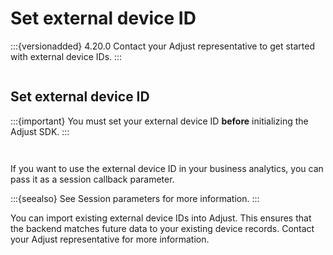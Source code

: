 # Set external device ID

:::{versionadded} 4.20.0
Contact your Adjust representative to get started with external device IDs.
:::

```{include} /fragments/feature-intros/external-device-id.md
```

## Set external device ID

:::{important}
You must set your external device ID **before** initializing the Adjust SDK.
:::

```{include} /fragments/method-intros/setexternaldeviceid.md
```

```{include} /fragments/unity/snippets/setexternaldeviceid.md
```

If you want to use the external device ID in your business analytics, you can pass it as a session callback parameter. 

:::{seealso}
See Session parameters for more information.
:::

You can import existing external device IDs into Adjust. This ensures that the backend matches future data to your existing device records. Contact your Adjust representative for more information.
